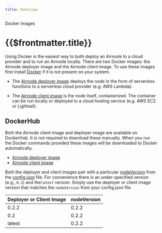 ```yaml
---
title: Overview
---
```


<TitleSpan>Docker Images</TitleSpan>

# {{$frontmatter.title}}

<TocHeader />
<TOC class="table-of-contents" :include-level="[2,3]" />

Using Docker is the easiest way to both deploy an Airnode to a cloud provider
and to run an Airnode locally. There are two Docker images: the Airnode deployer
image and the Airnode client image. To use these images first install
[Docker](https://docs.docker.com/get-docker/) if it is not present on your
system.

- The [Airnode deployer image](./deployer-image.md) deploys the node in the form
  of serverless functions to a serverless cloud provider (e.g. AWS Lambda).

- The [Airnode client image](client-image.md) is the node itself, containerized.
  The container can be run locally or deployed to a cloud hosting service (e.g.
  AWS EC2 or Lightsail).

## DockerHub

Both the Airnode client image and deployer image are available on DockerHub. It
is not required to download these manually. When you run the Docker commands
provided these images will be downloaded to Docker automatically.

- [Airnode deployer image](https://hub.docker.com/r/api3/airnode-deployer)
- [Airnode client image](https://hub.docker.com/r/api3/airnode-client)

Both the deployer and client images pair with a particular
[nodeVersion](../../reference/deployment-files/config-json.html#nodeversion)
from the [config.json](../../reference/examples/config-json.html) file. For
convenience there is an under-specified version (e.g., `0.2`) and the`latest`
version. Simply use the deployer or client image version that matches the
`nodeVersion` from your config.json file.

| Deployer or Client Image | nodeVersion |
| ------------------------ | ----------- |
| 0.2.2                    | 0.2.2       |
| 0.2                      | 0.2.2       |
| latest                   | 0.2.2       |
